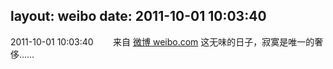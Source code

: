 layout: weibo
date: 2011-10-01 10:03:40
---
2011-10-01 10:03:40  &nbsp;&nbsp;&nbsp;&nbsp;&nbsp;&nbsp; 来自 <a href="http://weibo.com/" rel="nofollow">微博 weibo.com</a>
这无味的日子，寂寞是唯一的奢侈…… ​​​
